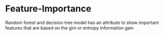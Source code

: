 # Feature-Importance
Random forest and  decision tree model has an attribute to show important features that are based on the gini or entropy information gain
